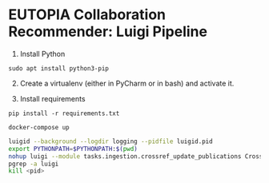 # EUTOPIA Collaboration Recommender: Luigi Pipeline

1. Install Python

```
sudo apt install python3-pip
```

2. Create a virtualenv (either in PyCharm or in bash) and activate it.

3. Install requirements

```
pip install -r requirements.txt
```

```
docker-compose up
```

```bash
luigid --background --logdir logging --pidfile luigid.pid
export PYTHONPATH=$PYTHONPATH:$(pwd)
nohup luigi --module tasks.ingestion.crossref_update_publications CrossrefUpdatePublicationsTask --updated-date-start "2024-01-01" --updated-date-end "2024-11-30" --scheduler-host localhost --scheduler-port 8082  > /dev/null 2>&1 &
pgrep -a luigi
kill <pid>
```